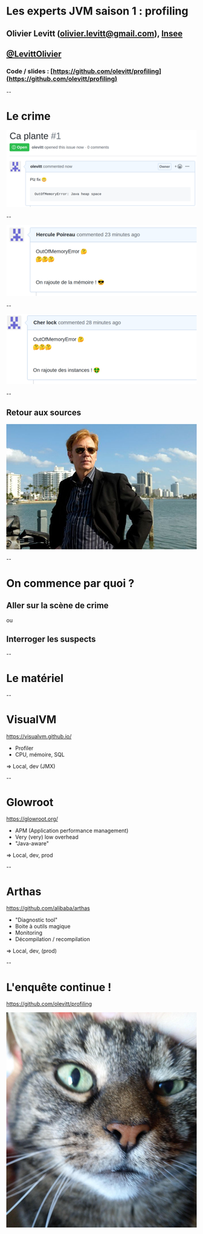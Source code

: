 # Les experts JVM saison 1 : profiling

## Olivier Levitt (olivier.levitt@gmail.com), [Insee](https://insee.fr)

## [@LevittOlivier](https://twitter.com/LevittOlivier)

### Code / slides : [https://github.com/olevitt/profiling](https://github.com/olevitt/profiling)

--

<!-- .slide: class="slide" -->

# Le crime

![](images/bug-report.png)

<!-- .element: class="fragment" -->

--

![](images/poireau.png)

--

![](images/cherlock.png)

--

## Retour aux sources

![](images/experts.jpg)

--

# On commence par quoi ?

## Aller sur la scène de crime

ou

## Interroger les suspects

--

# Le matériel

--

# VisualVM

https://visualvm.github.io/

- Profiler
- CPU, mémoire, SQL

=> Local, dev (JMX)

--

# Glowroot

https://glowroot.org/

- APM (Application performance management)
- Very (very) low overhead
- "Java-aware"

=> Local, dev, prod

--

# Arthas

https://github.com/alibaba/arthas

- "Diagnostic tool"
- Boite à outils magique
- Monitoring
- Décompilation / recompilation

=> Local, dev, (prod)

--

# L'enquête continue !

https://github.com/olevitt/profiling

![](images/chat.jpg)<!-- .element height="30%" width="30%" -->
